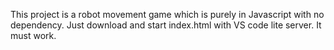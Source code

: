 This project is a robot movement game which is purely in Javascript with no dependency.
Just download and start index.html with VS code lite server. It must work. 